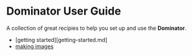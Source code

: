 # Dominator User Guide
A collection of great recipies to help you set up and use the **Dominator**.

- [getting started][getting-started.md]
- [making images](making-images.md)
